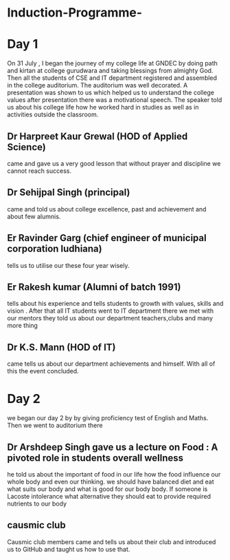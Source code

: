 # Induction-Programme-
# Day 1 
On 31 July , I began the journey of my college life at GNDEC by doing path and kirtan at college gurudwara and taking blessings from almighty God. Then all the students of CSE and IT department registered and assembled in the college auditorium. The auditorium was well decorated. A presentation was shown to us which helped us to understand the college values after presentation there was a motivational speech. The speaker told us about his college life how he worked hard in studies as well as in activities outside the classroom. 
## Dr Harpreet Kaur Grewal (HOD of Applied Science)
came and gave us a very good lesson that without prayer and discipline we cannot reach success. 
## Dr Sehijpal Singh (principal)
came and told us about college excellence, past and achievement and about few alumnis. 
## Er Ravinder Garg (chief engineer of municipal corporation ludhiana) 
tells us to utilise our these four year wisely.
## Er Rakesh kumar (Alumni of batch 1991) 
tells about his experience and tells students to growth with values, skills and vision . 
After that all IT students went to IT department there we met with our mentors they told us about our department teachers,clubs and many more thing 
## Dr K.S. Mann (HOD of IT) 
came tells us about our department achievements and himself. 
With all of this the event concluded. 
# Day 2 
we began our day 2 by by giving proficiency test of English and Maths. 
Then we went to auditorium there 
## Dr Arshdeep Singh gave us a lecture on Food : A pivoted role in students overall wellness 
he told us about the important of food in our life how the food influence our whole body and even our thinking. we should have balanced diet and eat what suits our body and what is good for our body body. If someone is Lacoste intolerance what alternative they should eat to provide required nutrients to our body 
## causmic club 
Causmic club members came and tells us about their club and introduced us to GitHub and taught us how to use that. 


